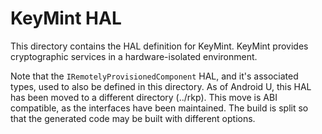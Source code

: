 # KeyMint HAL

This directory contains the HAL definition for KeyMint. KeyMint provides
cryptographic services in a hardware-isolated environment.

Note that the `IRemotelyProvisionedComponent` HAL, and it's associated types,
used to also be defined in this directory. As of Android U, this HAL has been
moved to a different directory (../rkp). This move is ABI compatible, as the
interfaces have been maintained. The build is split so that the generated
code may be built with different options.
